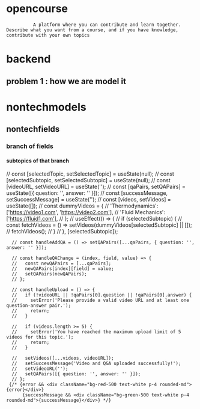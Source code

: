 # opencourse
              A platform where you can contribute and learn together.   Describe what you want from a course, and if you have knowledge, contribute with your own topics



# backend
## problem 1 : how we are model it 


# nontechmodels
## nontechfields
### branch of fields
#### subtopics of that branch

  // const [selectedTopic, setSelectedTopic] = useState(null);
      // const [selectedSubtopic, setSelectedSubtopic] = useState(null);
      // const [videoURL, setVideoURL] = useState('');
      // const [qaPairs, setQAPairs] = useState([{ question: '', answer: '' }]);
         // const [successMessage, setSuccessMessage] = useState('');
              // const [videos, setVideos] = useState([]);
               // const dummyVideos = {
      //   'Thermodynamics': ['https://video1.com', 'https://video2.com'],
      //   'Fluid Mechanics': ['https://fluid1.com'],
      // };
       // useEffect(() => {
      //   if (selectedSubtopic) {
      //     const fetchVideos = () => setVideos(dummyVideos[selectedSubtopic] || []);
      //     fetchVideos();
      //   }
      // }, [selectedSubtopic]);
    
      // const handleAddQA = () => setQAPairs([...qaPairs, { question: '', answer: '' }]);
    
      // const handleQAChange = (index, field, value) => {
      //   const newQAPairs = [...qaPairs];
      //   newQAPairs[index][field] = value;
      //   setQAPairs(newQAPairs);
      // };
    
      // const handleUpload = () => {
      //   if (!videoURL || !qaPairs[0].question || !qaPairs[0].answer) {
      //     setError('Please provide a valid video URL and at least one question-answer pair.');
      //     return;
      //   }
    
      //   if (videos.length >= 5) {
      //     setError('You have reached the maximum upload limit of 5 videos for this topic.');
      //     return;
      //   }
    
      //   setVideos([...videos, videoURL]);
      //   setSuccessMessage('Video and Q&A uploaded successfully!');
      //   setVideoURL('');
      //   setQAPairs([{ question: '', answer: '' }]);
      // };
     {/* {error && <div className="bg-red-500 text-white p-4 rounded-md">{error}</div>}
          {successMessage && <div className="bg-green-500 text-white p-4 rounded-md">{successMessage}</div>} */}